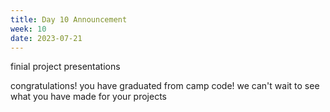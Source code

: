 ```yaml
---
title: Day 10 Announcement
week: 10
date: 2023-07-21
---
```

finial project presentations

congratulations! you have graduated from camp code! we can't wait to see what you have made for your projects